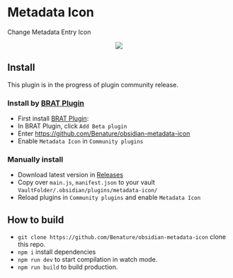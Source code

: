 # Metadata Icon

Change Metadata Entry Icon

<center>
<img src="https://s2.loli.net/2024/01/24/cuvJPSjtZpaFmyk.png" >
<!-- <img width="655" alt="image" src="https://github.com/Benature/obsidian-metadata-icon/assets/35028647/3006defa-16dc-47c6-99e2-8019d738eb5a"> -->
</center>


## Install

This plugin is in the progress of plugin community release.

### Install by [BRAT Plugin](https://obsidian.md/plugins?id=obsidian42-brat)

- First install [BRAT Plugin](https://obsidian.md/plugins?id=obsidian42-brat):
- In BRAT Plugin, click `Add Beta plugin`
- Enter https://github.com/Benature/obsidian-metadata-icon
- Enable `Metadata Icon` in `Community plugins`

### Manually install

- Download latest version in [Releases](https://github.com/Benature/obsidian-metadata-icon/releases/latest)
- Copy over `main.js`, `manifest.json` to your vault `VaultFolder/.obsidian/plugins/metadata-icon/`
- Reload plugins in `Community plugins` and enable `Metadata Icon`

## How to build

- `git clone https://github.com/Benature/obsidian-metadata-icon` clone this repo.
- `npm i`  install dependencies
- `npm run dev` to start compilation in watch mode.
- `npm run build`  to build production.

